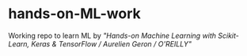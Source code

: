 # hands-on-ML-work
Working repo to learn ML by *"Hands-on Machine Learning with Scikit-Learn, Keras &amp; TensorFlow / Aurelien Geron / O'REILLY"*
